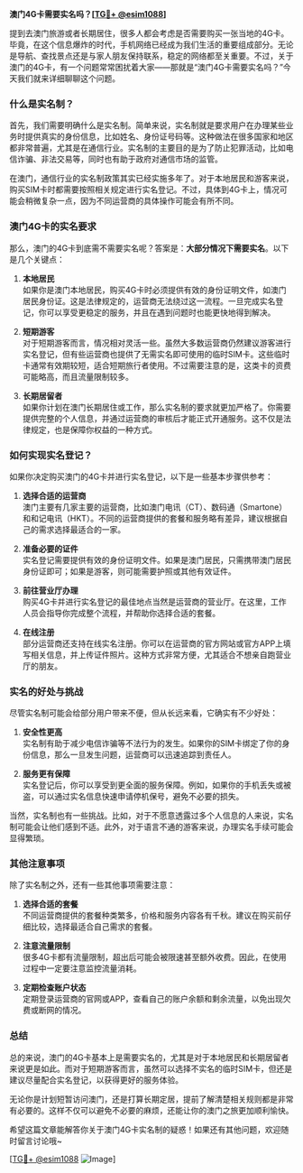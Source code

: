**澳门4G卡需要实名吗？[[TG💪+ @esim1088](https://t.me/s/esim1088)]**

提到去澳门旅游或者长期居住，很多人都会考虑是否需要购买一张当地的4G卡。毕竟，在这个信息爆炸的时代，手机网络已经成为我们生活的重要组成部分。无论是导航、查找景点还是与家人朋友保持联系，稳定的网络都至关重要。不过，关于澳门的4G卡，有一个问题常常困扰着大家——那就是“澳门4G卡需要实名吗？”今天我们就来详细聊聊这个问题。

### 什么是实名制？

首先，我们需要明确什么是实名制。简单来说，实名制就是要求用户在办理某些业务时提供真实的身份信息，比如姓名、身份证号码等。这种做法在很多国家和地区都非常普遍，尤其是在通信行业。实名制的主要目的是为了防止犯罪活动，比如电信诈骗、非法交易等，同时也有助于政府对通信市场的监管。

在澳门，通信行业的实名制政策其实已经实施多年了。对于本地居民和游客来说，购买SIM卡时都需要按照相关规定进行实名登记。不过，具体到4G卡上，情况可能会稍微复杂一点，因为不同运营商的具体操作可能会有所不同。

### 澳门4G卡的实名要求

那么，澳门的4G卡到底需不需要实名呢？答案是：**大部分情况下需要实名**。以下是几个关键点：

1. **本地居民**  
   如果你是澳门本地居民，购买4G卡时必须提供有效的身份证明文件，如澳门居民身份证。这是法律规定的，运营商无法绕过这一流程。一旦完成实名登记，你可以享受更稳定的服务，并且在遇到问题时也能更快地得到解决。

2. **短期游客**  
   对于短期游客而言，情况相对灵活一些。虽然大多数运营商仍然建议游客进行实名登记，但有些运营商也提供了无需实名即可使用的临时SIM卡。这些临时卡通常有效期较短，适合短期旅行者使用。不过需要注意的是，这类卡的资费可能略高，而且流量限制较多。

3. **长期居留者**  
   如果你计划在澳门长期居住或工作，那么实名制的要求就更加严格了。你需要提供完整的个人信息，并通过运营商的审核后才能正式开通服务。这不仅是法律规定，也是保障你权益的一种方式。

### 如何实现实名登记？

如果你决定购买澳门的4G卡并进行实名登记，以下是一些基本步骤供参考：

1. **选择合适的运营商**  
   澳门主要有几家主要的运营商，比如澳门电讯（CT）、数码通（Smartone）和和记电讯（HKT）。不同的运营商提供的套餐和服务略有差异，建议根据自己的需求选择最适合的一家。

2. **准备必要的证件**  
   实名登记需要提供有效的身份证明文件。如果是澳门居民，只需携带澳门居民身份证即可；如果是游客，则可能需要护照或其他有效证件。

3. **前往营业厅办理**  
   购买4G卡并进行实名登记的最佳地点当然是运营商的营业厅。在这里，工作人员会指导你完成整个流程，并帮助你选择合适的套餐。

4. **在线注册**  
   部分运营商还支持在线实名注册。你可以在运营商的官方网站或官方APP上填写相关信息，并上传证件照片。这种方式非常方便，尤其适合不想亲自跑营业厅的朋友。

### 实名的好处与挑战

尽管实名制可能会给部分用户带来不便，但从长远来看，它确实有不少好处：

1. **安全性更高**  
   实名制有助于减少电信诈骗等不法行为的发生。如果你的SIM卡绑定了你的身份信息，那么一旦发生问题，运营商可以迅速追踪到责任人。

2. **服务更有保障**  
   实名登记后，你可以享受到更全面的服务保障。例如，如果你的手机丢失或被盗，可以通过实名信息快速申请停机保号，避免不必要的损失。

当然，实名制也有一些挑战。比如，对于不愿意透露过多个人信息的人来说，实名制可能会让他们感到不适。此外，对于语言不通的游客来说，办理实名手续可能会显得繁琐。

### 其他注意事项

除了实名制之外，还有一些其他事项需要注意：

1. **选择合适的套餐**  
   不同运营商提供的套餐种类繁多，价格和服务内容各有千秋。建议在购买前仔细比较，选择最适合自己需求的套餐。

2. **注意流量限制**  
   很多4G卡都有流量限制，超出后可能会被限速甚至额外收费。因此，在使用过程中一定要注意监控流量消耗。

3. **定期检查账户状态**  
   定期登录运营商的官网或APP，查看自己的账户余额和剩余流量，以免出现欠费或断网的情况。

### 总结

总的来说，澳门的4G卡基本上是需要实名的，尤其是对于本地居民和长期居留者来说更是如此。而对于短期游客而言，虽然可以选择不实名的临时SIM卡，但还是建议尽量配合实名登记，以获得更好的服务体验。

无论你是计划短暂访问澳门，还是打算长期定居，提前了解清楚相关规则都是非常有必要的。这样不仅可以避免不必要的麻烦，还能让你的澳门之旅更加顺利愉快。

希望这篇文章能解答你关于澳门4G卡实名制的疑惑！如果还有其他问题，欢迎随时留言讨论哦~

[[TG💪+ @esim1088](https://t.me/s/esim1088) ![Image](https://i.postimg.cc/4NQfJmqS/Snipaste-2025-05-13-00-14-12.png)]